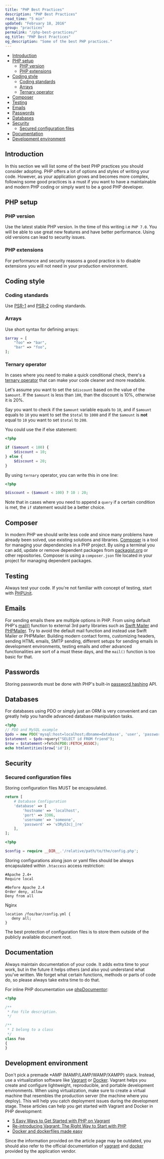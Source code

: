 ```yaml
---
title: "PHP Best Practices"
description: "PHP Best Practices"
read_time: "5 min"
updated: "February 18, 2016"
group: "practices"
permalink: "/php-best-practices/"
og_title: "PHP Best Practices"
og_description: "Some of the best PHP practices."
---
```


* [Introduction](#introduction)
* [PHP setup](#php-setup)
    * [PHP version](#php-version)
    * [PHP extensions](#php-extensions)
* [Coding style](#coding-style)
    * [Coding standards](#coding-standards)
    * [Arrays](#arrays)
    * [Ternary operator](#ternary-operator)
* [Composer](#composer)
* [Testing](#testing)
* [Emails](#emails)
* [Passwords](#passwords)
* [Databases](#databases)
* [Security](#security)
    * [Secured configuration files](#secured-configuration-files)
* [Documentation](#documentation)
* [Development environment](#development-environment)

## Introduction

In this section we will list some of the best PHP practices you should consider
adopting. PHP offers a lot of options and styles of writing your code. However, as
your application grows and becomes more complex, following some good practices
is a must if you want to have a maintainable and modern PHP coding or simply want
to be a good PHP developer.

## PHP setup

### PHP version

Use the latest stable PHP version. In the time of this writing i.e `PHP 7.0`.
You will be able to use great new features and have better performance. Using
old versions can lead to security issues.

### PHP extensions

For performance and security reasons a good practice is to disable extensions
you will not need in your production environment.

## Coding style

### Coding standards

Use [PSR-1][psr-1] and [PSR-2][psr-2] coding standards.

### Arrays

Use short syntax for defining arrays:

```php
$array = [
    "foo" => "bar",
    "bar" => "foo",
];
```

### Ternary operator

In cases where you need to make a quick conditional check, there's a
[ternary operator](http://php.net/manual/en/language.operators.comparison.php#language.operators.comparison.ternary)
that can make your code cleaner and more readable.

Let's assume you want to set the `$discount` based on the value of the `$amount`.
If the `$amount` is less than `100`, than the discount is 10%, otherwise it is 20%.

Say you want to check if the `$amount` variable equals to `10`, and if `$amount` equals to `10`
you want to set the `$total` to `1000` and if the `$amount` is **not** equal to `10` you want to set
`$total` to `200`.

You could use the if else statement:

```php
<?php

if ($amount < 100) {
    $discount = 10;
} else {
    $discount = 20;
}
```

By using `ternary` operator, you can write this in one line:

```php
<?php

$discount = ($amount < 100) ? 10 : 20;
```

Note that in cases where you need to append a `query` if a certain condition is met,
the `if` statement would be a better choice.

## Composer

In modern PHP we should write less code and since many problems have already been
solved, use existing solutions and libraries. [Composer][composer] is a tool for
managing your dependencies in a PHP project. By using a terminal you can add, update
or remove dependent packages from [packagist.org][packagist] or other repositories.
Composer is using a `composer.json` file located in your project for managing
dependent packages.

## Testing

Always test your code. If you're not familiar with concept of testing, start with
[PHPUnit][phpunit].

## Emails

For sending emails there are multiple options in PHP. From using default PHP's
[mail()][mail] function to external 3rd party libraries such as [Swift Mailer][swift-mailer]
and [PHPMailer][php-mailer]. Try to avoid the default mail function and instead
use Swift Mailer or PHPMailer. Building modern contact forms, customizing headers,
sending HTML emails, SMTP sending, different setups for sending emails in development
environments, testing emails and other advanced functionalities are sort of a must
these days, and the `mail()` function is too basic for that.

## Passwords

Storing passwords must be done with PHP's built-in [password hashing][password-hashing]
API.

## Databases

For databases using PDO or simply just an ORM is very convenient and can greatly
help you handle advanced database manipulation tasks.

```php
<?php
// PDO and MySQL example
$pdo = new PDO('mysql:host=localhost;dbname=database', 'user', 'password');
$statement = $pdo->query("SELECT id FROM friend");
$row = $statement->fetch(PDO::FETCH_ASSOC);
echo htmlentities($row['id']);
```

## Security

### Secured configuration files

Storing configuration files MUST be encapsulated.

```php
return [
    # Database Configuration
    'database' => [
        'hostname' => 'localhost',
        'port' => 3306,
        'username' => 'someone',
        'password' => 'v3RyS3c|_|re'
    ],
];
```

```php
<?php

$config = require __DIR__.'/relative/path/to/the/config.php';
```

Storing configurations along json or yaml files should be always encapsulated
within `.htaccess` access restriction:

```
#Apache 2.4+
Require local

#Before Apache 2.4
Order deny, allow
Deny from all
```

Nginx

```text
location /foo/bar/config.yml {
   deny all;
}
```

The best protection of configuration files is to store them outside of the
publicly available document root.

## Documentation

Always maintain documentation of your code. It adds extra time to your work, but
in the future it helps others (and also you) understand what you've written.
We forget what certain functions, methods or parts of code do, so please always
take extra time to do that.

For inline PHP documentation use [phpDocumentor][phpdocumentor]:

```php
<?php

/**
 * Foo file description.
 */

/**
 * I belong to a class
 */
class Foo
{
}
```

## Development environment

Don't pick a premade *AMP (MAMP/LAMP/WAMP/XAMPP) stack. Instead, use a
virtualization software like [Vagrant][vagrant] or [Docker][docker]. Vagrant
helps you create and configure lightweight, reproducible, and portable
development environments. When using virtualization, make sure to create a virtual
machine that resembles the production server (the machine where you deploy). This
will help you catch deployment issues during the development stage. These articles
can help you get started with Vagrant and Docker in PHP development:

- [5 Easy Ways to Get Started with PHP on Vagrant](http://www.sitepoint.com/5-easy-ways-getting-started-php-vagrant/)
- [Re-introducing Vagrant: The Right Way to Start with PHP](http://www.sitepoint.com/re-introducing-vagrant-right-way-start-php/)
- [Docker and dockerfiles made easy](http://www.sitepoint.com/docker-and-dockerfiles-made-easy/)

Since the information provided on the article page may be outdated, you should
also refer to the official documentation of [vagrant] and [docker] provided by
the application vendor.

[psr-1]: http://www.php-fig.org/psr/psr-1/
[psr-2]: http://www.php-fig.org/psr/psr-2/
[composer]: https://getcomposer.org
[packagist]: https://packagist.org
[phpunit]: http://phpunit.de
[mail]: http://php.net/manual/function.mail
[swift-mailer]: http://swiftmailer.org/
[php-mailer]: https://github.com/PHPMailer/PHPMailer
[password-hashing]: http://php.net/manual/en/book.password.php
[phpdocumentor]: http://www.phpdoc.org/
[vagrant]: https://www.vagrantup.com/
[docker]:https://www.docker.com/
